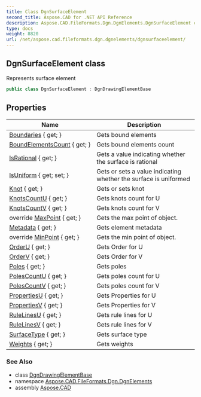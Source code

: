 ```yaml
---
title: Class DgnSurfaceElement
second_title: Aspose.CAD for .NET API Reference
description: Aspose.CAD.FileFormats.Dgn.DgnElements.DgnSurfaceElement class. Represents surface element
type: docs
weight: 8820
url: /net/aspose.cad.fileformats.dgn.dgnelements/dgnsurfaceelement/
---
```

## DgnSurfaceElement class

Represents surface element

```csharp
public class DgnSurfaceElement : DgnDrawingElementBase
```

## Properties

| Name | Description |
| --- | --- |
| [Boundaries](../../aspose.cad.fileformats.dgn.dgnelements/dgnsurfaceelement/boundaries/) { get; } | Gets bound elements |
| [BoundElementsCount](../../aspose.cad.fileformats.dgn.dgnelements/dgnsurfaceelement/boundelementscount/) { get; } | Gets bound elements count |
| [IsRational](../../aspose.cad.fileformats.dgn.dgnelements/dgnsurfaceelement/isrational/) { get; } | Gets a value indicating whether the surface is rational |
| [IsUniform](../../aspose.cad.fileformats.dgn.dgnelements/dgnsurfaceelement/isuniform/) { get; set; } | Gets or sets a value indicating whether the surface is uniformed |
| [Knot](../../aspose.cad.fileformats.dgn.dgnelements/dgnsurfaceelement/knot/) { get; } | Gets or sets knot |
| [KnotsCountU](../../aspose.cad.fileformats.dgn.dgnelements/dgnsurfaceelement/knotscountu/) { get; } | Gets knots count for U |
| [KnotsCountV](../../aspose.cad.fileformats.dgn.dgnelements/dgnsurfaceelement/knotscountv/) { get; } | Gets knots count for V |
| override [MaxPoint](../../aspose.cad.fileformats.dgn.dgnelements/dgnsurfaceelement/maxpoint/) { get; } | Gets the max point of object. |
| [Metadata](../../aspose.cad.fileformats.dgn.dgnelements/dgnelement/metadata/) { get; } | Gets element metadata |
| override [MinPoint](../../aspose.cad.fileformats.dgn.dgnelements/dgnsurfaceelement/minpoint/) { get; } | Gets the min point of object. |
| [OrderU](../../aspose.cad.fileformats.dgn.dgnelements/dgnsurfaceelement/orderu/) { get; } | Gets Order for U |
| [OrderV](../../aspose.cad.fileformats.dgn.dgnelements/dgnsurfaceelement/orderv/) { get; } | Gets Order for V |
| [Poles](../../aspose.cad.fileformats.dgn.dgnelements/dgnsurfaceelement/poles/) { get; } | Gets poles |
| [PolesCountU](../../aspose.cad.fileformats.dgn.dgnelements/dgnsurfaceelement/polescountu/) { get; } | Gets poles count for U |
| [PolesCountV](../../aspose.cad.fileformats.dgn.dgnelements/dgnsurfaceelement/polescountv/) { get; } | Gets poles count for V |
| [PropertiesU](../../aspose.cad.fileformats.dgn.dgnelements/dgnsurfaceelement/propertiesu/) { get; } | Gets Properties for U |
| [PropertiesV](../../aspose.cad.fileformats.dgn.dgnelements/dgnsurfaceelement/propertiesv/) { get; } | Gets Properties for V |
| [RuleLinesU](../../aspose.cad.fileformats.dgn.dgnelements/dgnsurfaceelement/rulelinesu/) { get; } | Gets rule lines for U |
| [RuleLinesV](../../aspose.cad.fileformats.dgn.dgnelements/dgnsurfaceelement/rulelinesv/) { get; } | Gets rule lines for V |
| [SurfaceType](../../aspose.cad.fileformats.dgn.dgnelements/dgnsurfaceelement/surfacetype/) { get; } | Gets surface type |
| [Weights](../../aspose.cad.fileformats.dgn.dgnelements/dgnsurfaceelement/weights/) { get; } | Gets weights |

### See Also

* class [DgnDrawingElementBase](../dgndrawingelementbase/)
* namespace [Aspose.CAD.FileFormats.Dgn.DgnElements](../../aspose.cad.fileformats.dgn.dgnelements/)
* assembly [Aspose.CAD](../../)


